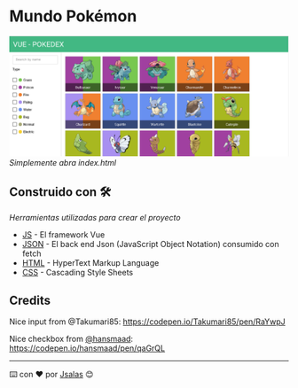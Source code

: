 # Mundo Pokémon

![screensot pokemon](images/screenshot-pokemon.png "Screenshot Pokemon")
_Simplemente abra index.html_

## Construido con 🛠️

_Herramientas utilizadas para crear el proyecto_

* [JS](https://vuejs.org/) - El framework Vue
* [JSON](https://www.json.org/) - El back end Json (JavaScript Object Notation) consumido con fetch
* [HTML](#) - HyperText Markup Language
* [CSS](https://www.w3.org/Style/CSS/Overview.en.html) - Cascading Style Sheets

## Credits
Nice input from @Takumari85: https://codepen.io/Takumari85/pen/RaYwpJ

Nice checkbox from [@hansmaad](https://twitter.com/hansmaad): https://codepen.io/hansmaad/pen/qaGrQL

---
⌨️ con ❤️ por [Jsalas](https://github.com/Jsalas902) 😊